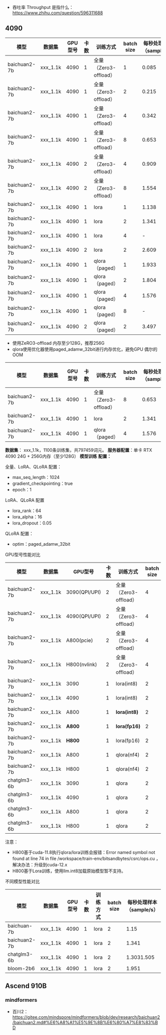 

- 吞吐率 Throughput 是指什么：https://www.zhihu.com/question/596311688


## 4090 


|模型           | 数据集      | GPU型号 | 卡数 | 训练方式              | batch size | 每秒处理样本（sample/s） | 训练时长    | 显存占用(MB)             |
| ------------ | -------- | ----- | -- | ----------------- | ---------- | ---------------- | ------- | -------------------- |
| baichuan2-7b | xxx_1.1k | 4090  | 1  | 全量（Zero3-offload） | 1          | 0.085            | 3:35:20 | 15075.9375           |
| baichuan2-7b | xxx_1.1k | 4090  | 1  | 全量（Zero3-offload） | 2          | 0.215            | 1:25:26 | 15961.9375           |
| baichuan2-7b | xxx_1.1k | 4090  | 1  | 全量（Zero3-offload） | 4          | 0.342            | 53:36   | 16925.9375           |
| baichuan2-7b | xxx_1.1k | 4090  | 1  | 全量（Zero3-offload） | 8          | 0.653            | 28:04   | 21845.9375           |
| baichuan2-7b | xxx_1.1k | 4090  | 2  | 全量（Zero3-offload） | 4          | 0.909            | 20:10   | 19869.937519871.9375 |
| baichuan2-7b | xxx_1.1k | 4090  | 2  | 全量（Zero3-offload） | 8          | 1.554            | 11:47   | 23397.937524469.9375 |
| baichuan2-7b | xxx_1.1k | 4090  | 1  | lora              | 1          | 1.138            | 16:06   | 21399.9375           |
| baichuan2-7b | xxx_1.1k | 4090  | 1  | lora              | 2          | 1.341            | 13:40   | 22411.9375           |
| baichuan2-7b | xxx_1.1k | 4090  | 1  | lora              | 4          | -               | -      | OOM                  |
| baichuan2-7b | xxx_1.1k | 4090  | 2  | lora              | 2          | 2.609            | 07:01   | 24331.937524187.9375 |
| baichuan2-7b | xxx_1.1k | 4090  | 1  | qlora（paged）      | 1          | 1.933            | 09:29   | 16363.9375           |
| baichuan2-7b | xxx_1.1k | 4090  | 1  | qlora（paged）      | 2          | 1.804            | 10:09   | 18327.9375           |
| baichuan2-7b | xxx_1.1k | 4090  | 1  | qlora（paged）      | 4          | 1.576            | 11:37   | 24119.9375           |
| baichuan2-7b | xxx_1.1k | 4090  | 1  | qlora（paged）      | 8          | -               | -      | OOM                  |
| baichuan2-7b | xxx_1.1k | 4090  | 2  | qlora（paged）      | 2          | 3.497            | 05:14   | 19035.937519069.9375|

-   使用ZeRO3-offload 内存至少128G，推荐256G
-   qlora使用优化器使用paged_adamw_32bit进行内存优化，避免GPU 偶尔的OOM




| 模型           | 数据集      | GPU型号 | 卡数 | 训练方式              | batch size | 每秒处理样本（sample/s） | 每秒处理词元数（token/s） | 训练时长  | 显存占用(MB)   |
| ------------ | -------- | ----- | -- | ----------------- | ---------- | ---------------- | ---------------- | ----- | ---------- |
| baichuan2-7b | xxx_1.1k | 4090  | 1  | 全量（Zero3-offload） | 8          | 0.653            | 474.11           | 28:04 | 21845.9375 |
| baichuan2-7b | xxx_1.1k | 4090  | 1  | lora              | 2          | 1.341            | 991.86           | 13:40 | 22411.9375 |
| baichuan2-7b | xxx_1.1k | 4090  | 1  | qlora（paged）      | 4          | 1.576            | 1169.29          | 11:37 | 24119.9375 |




**数据集**： xxx_1.1k，1100条训练集，共797459词元。
**服务器配置**：单卡 RTX 4090 24G + 256G内存（至少128G）
**模型训练** **配置：**

全量、LoRA、QLoRA 配置：

-   max_seq_length：1024
-   gradient_checkpointing：true
-   epoch：1

LoRA、QLoRA 配置

-   lora_rank：64
-   lora_alpha：16
-   lora_dropout：0.05

QLoRA 配置：

-   optim：paged_adamw_32bit





GPU型号性能对比

| 模型           | 数据集      | GPU型号         | 卡数 | 训练方式              | batch size | 每秒处理样本（sample/s） | 训练时长  | 显存占用(MB)             |
| ------------ | -------- | ------------- | -- | ----------------- | ---------- | ---------------- | ----- | -------------------- |
| baichuan2-7b | xxx_1.1k | 3090(QPI/UPI) | 2  | 全量（Zero3-offload） | 4          | 0.722            | 25:22 | 2189821892           |
| baichuan2-7b | xxx_1.1k | 4090(QPI/UPI) | 2  | 全量（Zero3-offload） | 4          | 0.909            | 20:10 | 19869.937519871.9375 |
| baichuan2-7b | xxx_1.1k | A800(pcie)    | 2  | 全量（Zero3-offload） | 4          | 1.136            | 16:08 | 1955620092           |
| baichuan2-7b | xxx_1.1k | H800(nvlink)  | 2  | 全量（Zero3-offload） | 4          | 2.51             | 07:18 | 1986919859           |
| baichuan2-7b | xxx_1.1k | 3090          | 1  | lora(int8)        | 2          | 0.77             | 23:47 | 20822MiB             |
| baichuan2-7b | xxx_1.1k | 4090          | 1  | lora(int8)        | 2          | 1.341            | 13:40 | 22411.9375           |
| baichuan2-7b | xxx_1.1k | A800          | 1  | **lora(int8)**    | 2          | 0.857            | 21:23 | 22670MiB             |
| baichuan2-7b | xxx_1.1k | **A800**      | 1  | **lora(fp16)**    | 2          | 2.203            | 08:19 | 50206MiB             |
| baichuan2-7b | xxx_1.1k | **H800**      | 1  | lora(fp16)        | 2          | 4.468            | 04:06 | 55328MiB             |
| baichuan2-7b | xxx_1.1k | A800          | 1  | qlora(nf4)        | 2          | 2.018            | 09:05 | 16978MiB             |
| baichuan2-7b | xxx_1.1k | H800          | 1  | qlora(nf4)        | 2          | 3.465            | 05:17 | 18173MiB             |
| chatglm3-6b  | xxx_1.1k | 3090          | 1  | qlora             | 2          | 0.984            | 18.37 | 11300                |
| chatglm3-6b  | xxx_1.1k | 4090          | 1  | qlora             | 2          | 1.727            | 10:36 | 11722                |
| chatglm3-6b  | xxx_1.1k | A800          | 1  | qlora             | 2          | 1.866            | 09:49 | 12230                |
| chatglm3-6b  | xxx_1.1k | H800          | 1  | qlora             | 2          | 2.768            | 06:37 | 12056                |


注意：
- H800基于cuda-11.8执行qlora/lora训练会报错：Error named symbol not found at line 74 in file /workspace/train-env/bitsandbytes/csrc/ops.cu ，解决办法：升级到cuda-12.x
- H800基于Lora训练，使用llm.int8加载原始模型暂不支持。


不同模型性能对比

| 模型           | 数据集      | GPU型号 | 卡数 | 训练方式 | batch size | 每秒处理样本（sample/s） | 训练时长       | 显存占用(MB)           |
| ------------ | -------- | ----- | -- | ---- | ---------- | ---------------- | ---------- | ------------------ |
| baichuan-7b  | xxx_1.1k | 4090  | 1  | lora | 2          | 1.15             | 15:56      | 18279.9375         |
| baichuan2-7b | xxx_1.1k | 4090  | 1  | lora | 2          | 1.341            | 13:40      | 22411.9375         |
| chatglm3-6b  | xxx_1.1k | 4090  | 1  | lora | 2          | 1.3031.505       | 14:0412:10 | 17025.937516636MiB |
| bloom-2b6    | xxx_1.1k | 4090  | 1  | lora | 2          | 1.951            | 09:23      | 8719.9375          |


## Ascend 910B

### mindformers

- 百川2：https://gitee.com/mindspore/mindformers/blob/dev/research/baichuan2/baichuan2.md#%E6%A8%A1%E5%9E%8B%E6%80%A7%E8%83%BD






